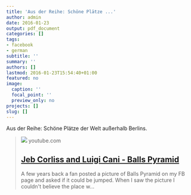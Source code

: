 ```yaml
---
title: 'Aus der Reihe: Schöne Plätze ...'
author: admin
date: 2016-01-23
output: pdf_document
categories: []
tags:
- facebook
- german
subtitle: ''
summary: ''
authors: []
lastmod: 2016-01-23T15:54:40+01:00
featured: no
image:
  caption: ''
  focal_point: ''
  preview_only: no
projects: []
slug: []
---
```

Aus der Reihe: Schöne Plätze der Welt außerhalb Berlins.
> [![](https://i.ytimg.com/vi/cqQrWWpcT0I/maxresdefault.jpg)](https://www.youtube.com/watch?v=cqQrWWpcT0I)
> youtube.com
> ## [Jeb Corliss and Luigi Cani - Balls Pyramid](https://www.youtube.com/watch?v=cqQrWWpcT0I)
>
>A few years back a fan posted a picture of Balls Pyramid on my FB page and asked if it could be jumped. When I saw the picture I couldn't believe the place w...

